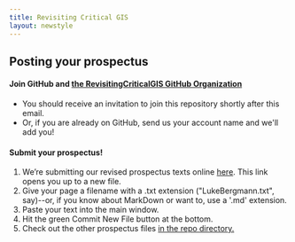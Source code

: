 ```yaml
---
title: Revisiting Critical GIS
layout: newstyle
---
```

## Posting your prospectus


#### Join GitHub and [the RevisitingCriticalGIS GitHub Organization](https://github.com/RevisitingCriticalGIS/)

* You should receive an invitation to join this repository shortly after this email.
* Or, if you are already on GitHub, send us your account name and we'll add you!

#### Submit your prospectus!

1. We’re submitting our revised prospectus texts online [here](https://github.com/RevisitingCriticalGIS/Prospectuses/new/master). This link opens you up to a new file.
2. Give your page a filename with a .txt extension ("LukeBergmann.txt", say)--or, if you know about MarkDown or want to, use a '.md' extension.
3. Paste your text into the main window.
4. Hit the green Commit New File button at the bottom.
5. Check out the other prospectus files [in the repo directory.](https://github.com/RevisitingCriticalGIS/Prospectuses)
